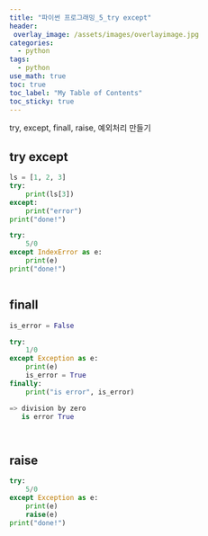 ```yaml
---
title: "파이썬 프로그래밍_5_try except"
header:
 overlay_image: /assets/images/overlayimage.jpg
categories:
  - python
tags:
  - python
use_math: true
toc: true
toc_label: "My Table of Contents"
toc_sticky: true
---
```

try, except, finall, raise, 예외처리 만들기

## try except
```python
ls = [1, 2, 3]
try:
    print(ls[3])
except:
    print("error")
print("done!")
```

```python
try:
    5/0
except IndexError as e:
    print(e)
print("done!")
```

```python

```
## finall
```python
is_error = False

try:
    1/0
except Exception as e:
    print(e)
    is_error = True
finally:
    print("is error", is_error)

=> division by zero
   is error True
```
```python

```
```python

```
## raise
```python
try:
    5/0
except Exception as e:
    print(e)
    raise(e)
print("done!")
```
